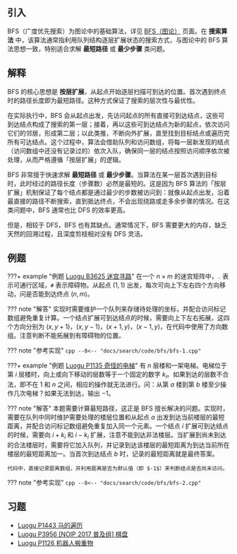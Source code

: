 ## 引入

BFS（广度优先搜索）为图论中的基础算法，详见 [BFS（图论）](../graph/bfs.md) 页面。在 **搜索算法** 中，该算法通常指利用队列结构逐层扩展状态的搜索方式，与图论中的 BFS 算法思想一致，特别适合求解 **最短路径** 或 **最少步骤** 类问题。

## 解释

BFS 的核心思想是 **按层扩展**，从起点开始逐层扫描可到达的位置。首次遇到终点时的路径长度即为最短路径。这种方式保证了搜索的层次性与最优性。

在实际执行中，BFS 会从起点出发，先访问起点的所有直接可到达结点，这些可到达结点构成了搜索的第一层；接着，再以这些可到达结点为新的起点，依次访问它们的邻居，形成第二层；以此类推，不断向外扩展，直至找到目标结点或遍历完所有可达结点。这个过程中，算法会借助队列和访问数组，将每一层新发现的结点（访问数组中还没有记录过的）依次入队，确保同一层的结点按照访问顺序依次被处理，从而严格遵循「按层扩展」的逻辑。

BFS 非常擅于快速求解 **最短路径** 或 **最少步骤**。当算法在某一层首次遇到目标时，此时经过的路径长度（步骤数）必然是最短的。这是因为 BFS 算法的「按层扩展」机制保证了每个结点都是通过最少的步数被访问到：就像从起点出发，沿着最直接的路径不断搜索，直到抵达终点，不会出现绕路或走多余步骤的情况。在这类问题中，BFS 通常也比 DFS 的效率更高。

但是，相较于 DFS，BFS 也有其缺点。通常情况下，BFS 需要更大的内存，缺乏天然的回溯过程，且深度剪枝相对没有 DFS 灵活。

## 例题

???+ example "例题 [Luogu B3625 迷宫寻路](https://www.luogu.com.cn/problem/B3625)"
    在一个 $n \times m$ 的迷宫矩阵中，`.` 表示可通行区域，`#` 表示障碍物。从起点 $(1,1)$ 出发，每次可向上下左右四个方向移动，问是否能到达终点 $(n,m)$。

??? note "解答"
    实现时需要维护一个队列来存储待处理的坐标，并配合访问标记数组避免重复计算。一个结点扩展可到达结点的时候，需要向上下左右拓展，这四个方向分别为 $(x, y + 1)$，$(x, y - 1)$，$(x + 1, y)$，$(x - 1, y)$，在代码中使用了方向数组。注意判断不能拓展到有障碍物的位置。

??? note "参考实现"
    ```cpp
    --8<-- "docs/search/code/bfs/bfs-1.cpp"
    ```

???+ example "例题 [Luogu P1135 奇怪的电梯](https://www.luogu.com.cn/problem/P1135)"
    有 $n$ 层楼和一架电梯。电梯位于第 $i$ 层楼时，向上或向下移动的层数等于一个固定的数字 $k_i$。如果到达的层数不合法，即不在 $1$ 和 $n$ 之间，相应的操作就无法进行。问：从第 $a$ 楼到第 $b$ 楼至少操作几次电梯？如果无法到达，输出 $-1$。

??? note "解答"
    本题需要计算最短路径，这正是 BFS 擅长解决的问题。实现时，需要在队列中同时维护需要处理的楼层位置和从起点 $a$ 出发到达当前楼层的最短距离，并配合访问标记数组避免重复加入同一个元素。一个结点 $i$ 扩展可到达结点的时候，需要向 $i + k_i$ 和 $i - k_i$ 扩展，注意不能到达非法楼层。当扩展到尚未到达的合法楼层时，需要将它加入队列，并记录到达该楼层的最短距离为到达当前所在楼层的最短距离加一。当首次到达结点 $b$ 时，记录的最短距离就是最终答案。
    
    代码中，直接记录距离数组，并利用距离是否为默认值（即 $-1$）来判断结点是否尚未访问。

??? note "参考实现"
    ```cpp
    --8<-- "docs/search/code/bfs/bfs-2.cpp"
    ```

## 习题

-   [Luogu P1443 马的遍历](https://www.luogu.com.cn/problem/P1443)
-   [Luogu P3956 \[NOIP 2017 普及组\] 棋盘](https://www.luogu.com.cn/problem/P3956)
-   [Luogu P1126 机器人搬重物](https://www.luogu.com.cn/problem/P1126)
